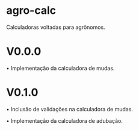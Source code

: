 # agro-calc
Calculadoras voltadas para agrônomos.

# V0.0.0
<p>• Implementação da calculadora de mudas.</p>

# V0.1.0
<p>• Inclusão de validações na calculadora de mudas.</p>
<p>• Implementação da calculadora de adubação.</p>
